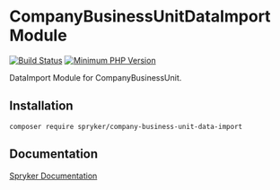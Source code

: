 # CompanyBusinessUnitDataImport Module
[![Build Status](https://travis-ci.org/spryker/company-business-unit-data-import.svg)](https://travis-ci.org/spryker/company-business-unit-data-import)
[![Minimum PHP Version](https://img.shields.io/badge/php-%3E%3D%207.3-8892BF.svg)](https://php.net/)

DataImport Module for CompanyBusinessUnit.

## Installation

```
composer require spryker/company-business-unit-data-import
```

## Documentation

[Spryker Documentation](https://academy.spryker.com/developing_with_spryker/module_guide/modules.html)
